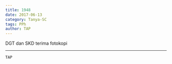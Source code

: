 ```yaml
---
title: 1948
date: 2017-06-13
category: Tanya-SC
tags: PPh
author: TAP
---
```


DGT dan SKD terima fotokopi

---



`TAP`

